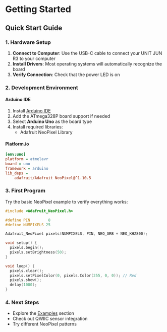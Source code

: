 # Getting Started

## Quick Start Guide

### 1. Hardware Setup

1. **Connect to Computer**: Use the USB-C cable to connect your UNIT JUN R3 to your computer
2. **Install Drivers**: Most operating systems will automatically recognize the board
3. **Verify Connection**: Check that the power LED is on

### 2. Development Environment

#### Arduino IDE
1. Install [Arduino IDE](https://www.arduino.cc/en/software) 
2. Add the ATmega328P board support if needed
3. Select **Arduino Uno** as the board type
4. Install required libraries:
   - Adafruit NeoPixel Library

#### Platform.io
```ini
[env:uno]
platform = atmelavr
board = uno
framework = arduino
lib_deps = 
    adafruit/Adafruit NeoPixel@^1.10.5
```

### 3. First Program

Try the basic NeoPixel example to verify everything works:

```cpp
#include <Adafruit_NeoPixel.h>

#define PIN        8
#define NUMPIXELS 25

Adafruit_NeoPixel pixels(NUMPIXELS, PIN, NEO_GRB + NEO_KHZ800);

void setup() {
  pixels.begin();
  pixels.setBrightness(50);
}

void loop() {
  pixels.clear();
  pixels.setPixelColor(0, pixels.Color(255, 0, 0)); // Red
  pixels.show();
  delay(1000);
}
```

### 4. Next Steps

- Explore the [Examples](./examples.md) section
- Check out QWIIC sensor integration
- Try different NeoPixel patterns
